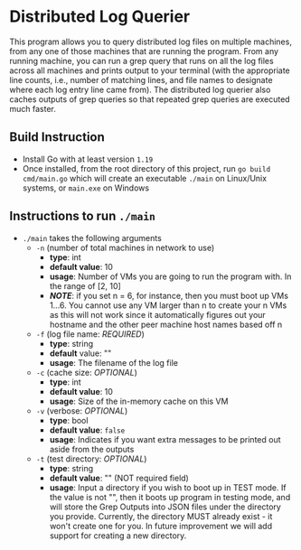 # Distributed Log Querier

This program allows you to query distributed log files on multiple machines, from any one of those machines that are running the program. From any running machine, you can run a grep query that runs on all the log files across all machines and prints output to your terminal (with the appropriate line counts, i.e., number of matching lines, and file names to designate where each log entry line came from). The distributed log querier also caches outputs of grep queries so that repeated grep queries are executed much faster.

## Build Instruction
* Install Go with at least version `1.19`
* Once installed, from the root directory of this project, run `go build cmd/main.go`
which will create an executable `./main` on Linux/Unix systems, or `main.exe` on Windows

## Instructions to run `./main`
* `./main` takes the following arguments
  * `-n` (number of total machines in network to use)
    * **type**: int
    * **default value**: 10
    * **usage**: Number of VMs you are going to run the program with. In the range of [2, 10]
    * **_NOTE_**: if you set n = 6, for instance, then you must boot up VMs 1...6. You cannot 
    use any VM larger than n to create your n VMs as this will not work since it automatically
    figures out your hostname and the other peer machine host names based off n
  * `-f` (log file name: _REQUIRED_)
    * **type**: string
    * **default** value: ""
    * **usage**: The filename of the log file
  * `-c` (cache size: _OPTIONAL_)
    * **type**: int
    * **default value**: 10
    * **usage**: Size of the in-memory cache on this VM
  * `-v` (verbose: _OPTIONAL_)
    * **type**: bool
    * **default value**: `false`
    * **usage**: Indicates if you want extra messages to be printed out aside
    from the outputs
  * `-t` (test directory: _OPTIONAL_)
    * **type**: string
    * **default value**: "" (NOT required field)
    * **usage**: Input a directory if you wish to boot up in TEST mode. 
    If the value is not "", then it boots up program in testing mode, and
    will store the Grep Outputs into JSON files under the directory you provide.
    Currently, the directory MUST already exist - it won't create one for you. 
    In future improvement we will add support for creating a new directory.
